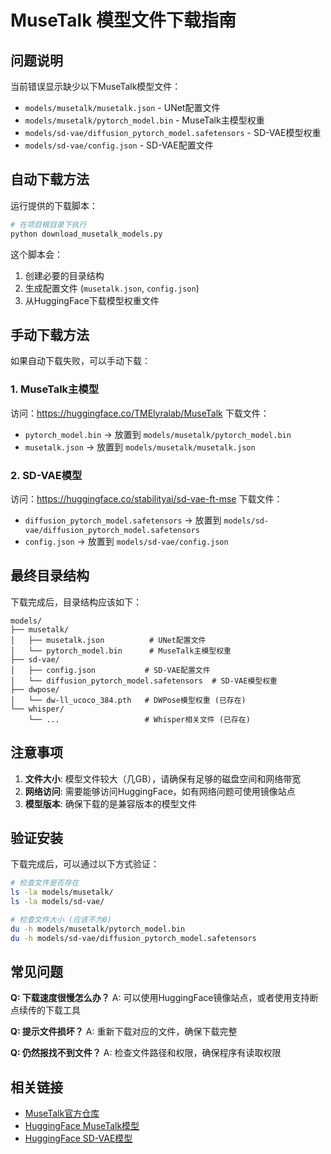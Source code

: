 # MuseTalk 模型文件下载指南

## 问题说明

当前错误显示缺少以下MuseTalk模型文件：
- `models/musetalk/musetalk.json` - UNet配置文件
- `models/musetalk/pytorch_model.bin` - MuseTalk主模型权重
- `models/sd-vae/diffusion_pytorch_model.safetensors` - SD-VAE模型权重
- `models/sd-vae/config.json` - SD-VAE配置文件

## 自动下载方法

运行提供的下载脚本：

```bash
# 在项目根目录下执行
python download_musetalk_models.py
```

这个脚本会：
1. 创建必要的目录结构
2. 生成配置文件 (`musetalk.json`, `config.json`)
3. 从HuggingFace下载模型权重文件

## 手动下载方法

如果自动下载失败，可以手动下载：

### 1. MuseTalk主模型
访问：https://huggingface.co/TMElyralab/MuseTalk
下载文件：
- `pytorch_model.bin` → 放置到 `models/musetalk/pytorch_model.bin`
- `musetalk.json` → 放置到 `models/musetalk/musetalk.json`

### 2. SD-VAE模型  
访问：https://huggingface.co/stabilityai/sd-vae-ft-mse
下载文件：
- `diffusion_pytorch_model.safetensors` → 放置到 `models/sd-vae/diffusion_pytorch_model.safetensors`
- `config.json` → 放置到 `models/sd-vae/config.json`

## 最终目录结构

下载完成后，目录结构应该如下：

```
models/
├── musetalk/
│   ├── musetalk.json          # UNet配置文件
│   └── pytorch_model.bin      # MuseTalk主模型权重
├── sd-vae/
│   ├── config.json           # SD-VAE配置文件
│   └── diffusion_pytorch_model.safetensors  # SD-VAE模型权重
├── dwpose/
│   └── dw-ll_ucoco_384.pth   # DWPose模型权重 (已存在)
└── whisper/
    └── ...                   # Whisper相关文件 (已存在)
```

## 注意事项

1. **文件大小**: 模型文件较大（几GB），请确保有足够的磁盘空间和网络带宽
2. **网络访问**: 需要能够访问HuggingFace，如有网络问题可使用镜像站点
3. **模型版本**: 确保下载的是兼容版本的模型文件

## 验证安装

下载完成后，可以通过以下方式验证：

```bash
# 检查文件是否存在
ls -la models/musetalk/
ls -la models/sd-vae/

# 检查文件大小 (应该不为0)
du -h models/musetalk/pytorch_model.bin
du -h models/sd-vae/diffusion_pytorch_model.safetensors
```

## 常见问题

**Q: 下载速度很慢怎么办？**
A: 可以使用HuggingFace镜像站点，或者使用支持断点续传的下载工具

**Q: 提示文件损坏？**
A: 重新下载对应的文件，确保下载完整

**Q: 仍然报找不到文件？**
A: 检查文件路径和权限，确保程序有读取权限

## 相关链接

- [MuseTalk官方仓库](https://github.com/TMElyralab/MuseTalk)
- [HuggingFace MuseTalk模型](https://huggingface.co/TMElyralab/MuseTalk)
- [HuggingFace SD-VAE模型](https://huggingface.co/stabilityai/sd-vae-ft-mse)